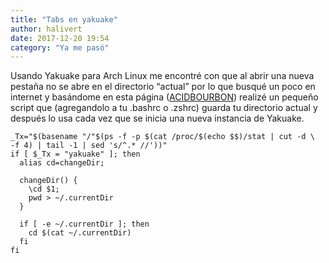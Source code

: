 ```yaml
---
title: "Tabs en yakuake"
author: halivert
date: 2017-12-20 19:54
category: "Ya me pasó"
---
```


Usando Yakuake para Arch Linux me encontré con que al abrir una nueva pestaña no
se abre en el directorio “actual” por lo que busqué un poco en internet y
basándome en esta página ([ACIDBOURBON][1]) realizé un pequeño script que
(agregandolo a tu .bashrc o .zshrc) guarda tu directorio actual y después lo usa
cada vez que se inicia una nueva instancia de Yakuake.

<!--Seguir leyendo-->

```console
_Tx="$(basename "/"$(ps -f -p $(cat /proc/$(echo $$)/stat | cut -d \  -f 4) | tail -1 | sed 's/^.* //'))"
if [ $_Tx = "yakuake" ]; then
  alias cd=changeDir;

  changeDir() {
    \cd $1;
    pwd > ~/.currentDir
  }

  if [ -e ~/.currentDir ]; then
    cd $(cat ~/.currentDir)
  fi
fi
```

[1]: https://acidbourbon.wordpress.com/2016/12/03/a-quick-and-dirty-fix-for-yakuakes-open-new-tab-in-same-directory-issue/
